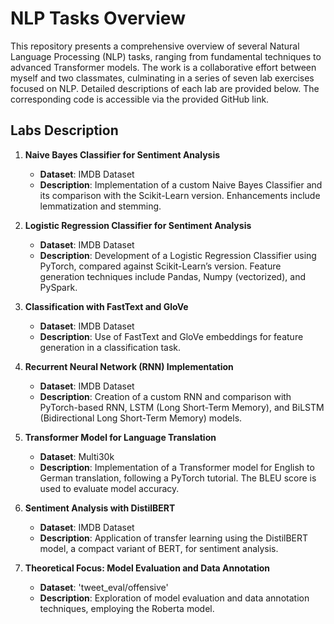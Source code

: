# NLP Tasks Overview

This repository presents a comprehensive overview of several Natural Language Processing (NLP) tasks, ranging from fundamental techniques to advanced Transformer models. The work is a collaborative effort between myself and two classmates, culminating in a series of seven lab exercises focused on NLP. Detailed descriptions of each lab are provided below. The corresponding code is accessible via the provided GitHub link.

## Labs Description

1. **Naive Bayes Classifier for Sentiment Analysis**
   - **Dataset**: IMDB Dataset
   - **Description**: Implementation of a custom Naive Bayes Classifier and its comparison with the Scikit-Learn version. Enhancements include lemmatization and stemming.

2. **Logistic Regression Classifier for Sentiment Analysis**
   - **Dataset**: IMDB Dataset
   - **Description**: Development of a Logistic Regression Classifier using PyTorch, compared against Scikit-Learn’s version. Feature generation techniques include Pandas, Numpy (vectorized), and PySpark.

3. **Classification with FastText and GloVe**
   - **Dataset**: IMDB Dataset
   - **Description**: Use of FastText and GloVe embeddings for feature generation in a classification task.

4. **Recurrent Neural Network (RNN) Implementation**
   - **Dataset**: IMDB Dataset
   - **Description**: Creation of a custom RNN and comparison with PyTorch-based RNN, LSTM (Long Short-Term Memory), and BiLSTM (Bidirectional Long Short-Term Memory) models.

5. **Transformer Model for Language Translation**
   - **Dataset**: Multi30k
   - **Description**: Implementation of a Transformer model for English to German translation, following a PyTorch tutorial. The BLEU score is used to evaluate model accuracy.

6. **Sentiment Analysis with DistilBERT**
   - **Dataset**: IMDB Dataset
   - **Description**: Application of transfer learning using the DistilBERT model, a compact variant of BERT, for sentiment analysis.

7. **Theoretical Focus: Model Evaluation and Data Annotation**
   - **Dataset**: 'tweet_eval/offensive'
   - **Description**: Exploration of model evaluation and data annotation techniques, employing the Roberta model.
